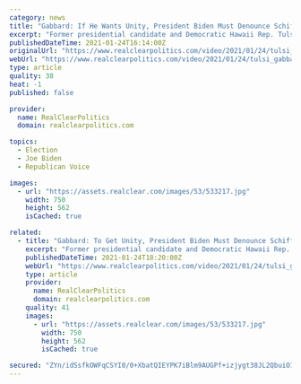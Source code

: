 ```yaml
---
category: news
title: "Gabbard: If He Wants Unity, President Biden Must Denounce Schiff's \"Domestic Terror\" Bill And Brennan's \"Insurgency\" Comment"
excerpt: "Former presidential candidate and Democratic Hawaii Rep. Tulsi Gabbard joined FNC's Brian Kilmeade on Friday evening to express her concerns about a new bill proposed by Rep. Adam Schiff seeking to expand the definition of domestic terrorism and to call on President Biden to denounce former CIA director John Brennan's comments about having to fight a pro-Trump 'insurgency."
publishedDateTime: 2021-01-24T16:14:00Z
originalUrl: "https://www.realclearpolitics.com/video/2021/01/24/tulsi_gabbard_if_he_wants_unity_president_biden_must_denounce_schiffs_domestic_terror_bill_and_brennans_comments_about_insurgency.html#!"
webUrl: "https://www.realclearpolitics.com/video/2021/01/24/tulsi_gabbard_if_he_wants_unity_president_biden_must_denounce_schiffs_domestic_terror_bill_and_brennans_comments_about_insurgency.html#!"
type: article
quality: 38
heat: -1
published: false

provider:
  name: RealClearPolitics
  domain: realclearpolitics.com

topics:
  - Election
  - Joe Biden
  - Republican Voice

images:
  - url: "https://assets.realclear.com/images/53/533217.jpg"
    width: 750
    height: 562
    isCached: true

related:
  - title: "Gabbard: To Get Unity, President Biden Must Denounce Schiff's \"Domestic Terror\" Bill And Brennan's \"Insurgency\" Comment"
    excerpt: "Former presidential candidate and Democratic Hawaii Rep. Tulsi Gabbard joined FNC's Brian Kilmeade on Friday evening to express her concerns about a new bill proposed by Rep. Adam Schiff seeking to expand the definition of domestic terrorism and to call on President Biden to denounce former CIA director John Brennan's comments about having to fight a pro-Trump 'insurgency."
    publishedDateTime: 2021-01-24T18:20:00Z
    webUrl: "https://www.realclearpolitics.com/video/2021/01/24/tulsi_gabbard_if_he_wants_unity_president_biden_must_denounce_schiffs_domestic_terror_bill_and_brennans_comments_about_insurgency.html"
    type: article
    provider:
      name: RealClearPolitics
      domain: realclearpolitics.com
    quality: 41
    images:
      - url: "https://assets.realclear.com/images/53/533217.jpg"
        width: 750
        height: 562
        isCached: true

secured: "ZYn/idSsfkOWFqCSYI0/0+XbatQIEYPK7iBlm9AUGPf+izjygt38JL2QbuiO1rUtzTg22fwU7WIAfZ+bgiHa5SJOB4rJhOxPd2mxNti5hF2NddHmz1HryAm4sFhZAtqAVr2E5Wykjn/3mKPIGHtEQe+E1TiWSdbRyypHpm1D97nYlQ10IZa8h4wt/Sp412882nifa3nlJJFMbk3Xh5QSczFvyw8AvM5qzubXU5jiyJOmf4C/GLOwE92TrmEbbAGs39a8z6mGUQxSjNrZ01UXH3dViP6W7VrpD+g0p4ZlDdENN2aBLtx9+K6gq3mqQl7nnmwaBfIpr+o+UR15Ka3Y9gCbHSFInQzwI+R3Gd+eFc0=;U4eF9DcmJkYeelh3kglGxA=="
---
```


